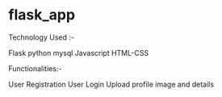 # flask_app

Technology Used :- 

Flask
python
mysql
Javascript
HTML-CSS

Functionalities:-

User Registration
User Login
Upload profile image and details
